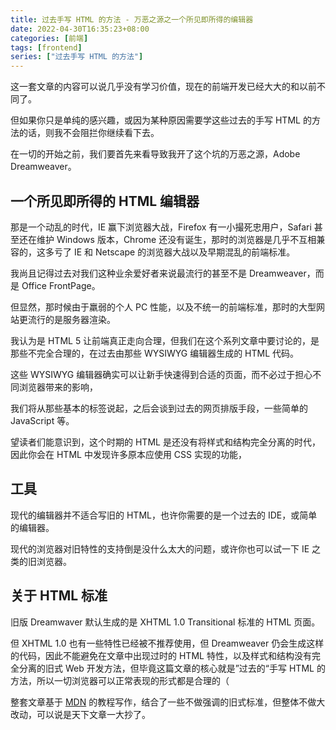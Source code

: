 ```yaml
---
title: 过去手写 HTML 的方法 - 万恶之源之一个所见即所得的编辑器
date: 2022-04-30T16:35:23+08:00
categories: [前端]
tags: [frontend]
series: ["过去手写 HTML 的方法"]
---
```


这一套文章的内容可以说几乎没有学习价值，现在的前端开发已经大大的和以前不同了。

但如果你只是单纯的感兴趣，或因为某种原因需要学这些过去的手写 HTML 的方法的话，则我不会阻拦你继续看下去。

在一切的开始之前，我们要首先来看导致我开了这个坑的万恶之源，Adobe Dreamweaver。

<!--more-->

## 一个所见即所得的 HTML 编辑器

那是一个动乱的时代，IE 赢下浏览器大战，Firefox 有一小撮死忠用户，Safari 甚至还在维护 Windows 版本，Chrome 还没有诞生，那时的浏览器是几乎不互相兼容的，这多亏了 IE 和 Netscape 的浏览器大战以及早期混乱的前端标准。

我尚且记得过去对我们这种业余爱好者来说最流行的甚至不是 Dreamweaver，而是 Office FrontPage。

但显然，那时候由于羸弱的个人 PC 性能，以及不统一的前端标准，那时的大型网站更流行的是服务器渲染。

我认为是 HTML 5 让前端真正走向合理，但我们在这个系列文章中要讨论的，是那些不完全合理的，在过去由那些 WYSIWYG 编辑器生成的 HTML 代码。

这些 WYSIWYG 编辑器确实可以让新手快速得到合适的页面，而不必过于担心不同浏览器带来的影响，

我们将从那些基本的标签说起，之后会谈到过去的网页排版手段，一些简单的 JavaScript 等。

望读者们能意识到，这个时期的 HTML 是还没有将样式和结构完全分离的时代，因此你会在 HTML 中发现许多原本应使用 CSS 实现的功能，

## 工具

现代的编辑器并不适合写旧的 HTML，也许你需要的是一个过去的 IDE，或简单的编辑器。

现代的浏览器对旧特性的支持倒是没什么太大的问题，或许你也可以试一下 IE 之类的旧浏览器。

## 关于 HTML 标准

旧版 Dreamwaver 默认生成的是 XHTML 1.0 Transitional 标准的 HTML 页面。

但 XHTML 1.0 也有一些特性已经被不推荐使用，但 Dreamweaver 仍会生成这样的代码，因此不能避免在文章中出现过时的 HTML 特性，以及样式和结构没有完全分离的旧式 Web 开发方法，但毕竟这篇文章的核心就是”过去的“手写 HTML 的方法，所以一切浏览器可以正常表现的形式都是合理的（

整套文章基于 [MDN](https://developer.mozilla.org/) 的教程写作，结合了一些不做强调的旧式标准，但整体不做大改动，可以说是天下文章一大抄了。
